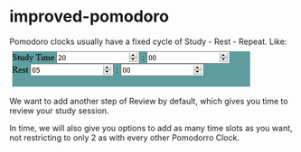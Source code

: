 # improved-pomodoro
Pomodoro clocks usually have a fixed cycle of Study - Rest - Repeat.
Like:
![Alt text](_images/OtherPomodoroClocks_Example.png?raw=true "OtherPomodoroClocks")

We want to add another step of Review by default, which gives you time to review your study session. 

In time, we will also give you options to add as many time slots as you want, not restricting to only 2 as with every other Pomodorro Clock.
